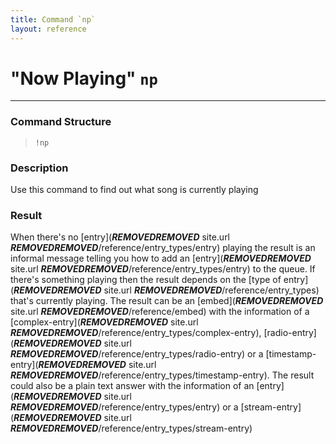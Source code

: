 ```yaml
---
title: Command `np`
layout: reference
---
```

# "Now Playing" `np`
---
### Command Structure
> `!np`

### Description
Use this command to find out what song is currently playing

### Result
When there's no [entry](***REMOVED******REMOVED*** site.url ***REMOVED******REMOVED***/reference/entry_types/entry) playing the result is an informal message telling you how to add an [entry](***REMOVED******REMOVED*** site.url ***REMOVED******REMOVED***/reference/entry_types/entry) to the queue. If there's something playing then the result depends on the [type of entry](***REMOVED******REMOVED*** site.url ***REMOVED******REMOVED***/reference/entry_types) that's currently playing. The result can be an [embed](***REMOVED******REMOVED*** site.url ***REMOVED******REMOVED***/reference/embed) with the information of a [complex-entry](***REMOVED******REMOVED*** site.url ***REMOVED******REMOVED***/reference/entry_types/complex-entry), [radio-entry](***REMOVED******REMOVED*** site.url ***REMOVED******REMOVED***/reference/entry_types/radio-entry) or a [timestamp-entry](***REMOVED******REMOVED*** site.url ***REMOVED******REMOVED***/reference/entry_types/timestamp-entry). The result could also be a plain text answer with the information of an [entry](***REMOVED******REMOVED*** site.url ***REMOVED******REMOVED***/reference/entry_types/entry) or a [stream-entry](***REMOVED******REMOVED*** site.url ***REMOVED******REMOVED***/reference/entry_types/stream-entry)
